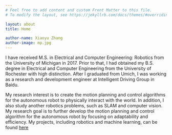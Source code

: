```yaml
---
# Feel free to add content and custom Front Matter to this file.
# To modify the layout, see https://jekyllrb.com/docs/themes/#overriding-theme-defaults

layout: about
title: Home

author-name: Xiaoyu Zhang
author-image: mp.jpg
---
```


I have received M.S. in Electrical and Computer Engineering: Robotics from the University of Michigan in 2017. Prior to that, I had obtained my B.S. degree in Electrical and Computer Engineering from the University of Rochester with high distinction. After I graduated from Umich, I was working as a research and development engineer at Intelligent Driving Group in Baidu.

My research interest is to create the motion planning and control algorithms for the autonomous robot to physically interact with the world. In addition, I also study another robotics problems, such as SLAM and computer vision. My research goal is to further develop the motion planning and control algorithm for the autonomous robot by focusing on adaptability and efficiency. My projects, including robotics and machine learning, can be found <a href="https://zhxiaoyu218.github.io/projects/" target="_blank"> here </a>


